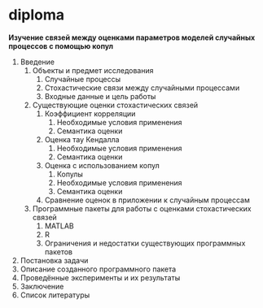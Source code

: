# diploma

**Изучение связей между оценками параметров моделей случайных процессов с помощью копул**

1. Введение
    1. Объекты и предмет исследования
        1. Случайные процессы
        2. Стохастические связи между случайными процессами
        3. Входные данные и цель работы
    2. Существующие оценки стохастических связей
        1. Коэффициент корреляции
            1. Необходимые условия применения
	        2. Семантика оценки
        2. Оценка тау Кендалла
            1. Необходимые условия применения
            2. Семантика оценки
        3. Оценка с использованием копул
            1. Копулы
            2. Необходимые условия применения
            3. Семантика оценки
        4. Сравнение оценок в приложении к случайным процессам
    3. Программные пакеты для работы с оценками стохастических связей
        1. MATLAB
        2. R
        3. Ограничения и недостатки существующих программных пакетов
2. Постановка задачи
3. Описание созданного программного пакета
4. Проведённые эксперименты и их результаты
5. Заключение
6. Список литературы
